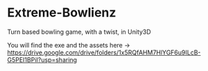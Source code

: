 # Extreme-Bowlienz
Turn based bowling game, with a twist, in Unity3D

You will find the exe and the assets here -> https://drive.google.com/drive/folders/1x5RQfAHM7HlYGF6u9ILcB-G5PEI1BPiI?usp=sharing
